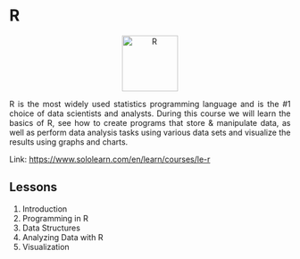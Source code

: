 # R

<p align="center">
    <img src="https://lecontent.sololearn.com/material-images/0000047b0000047b7b0400007b040000_r.png" alt="R" width="100px" height="auto"></p>
<p align="justify">
    R is the most widely used statistics programming language and is the #1 choice of data scientists and analysts. During this course we will learn the basics of R, see how to create programs that store & manipulate data, as well as perform data analysis tasks using various data sets and visualize the results using graphs and charts.
</p>

Link: https://www.sololearn.com/en/learn/courses/le-r

## Lessons

1. Introduction
2. Programming in R
3. Data Structures
4. Analyzing Data with R
5. Visualization